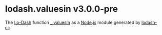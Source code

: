 # lodash.valuesin v3.0.0-pre

The [Lo-Dash](https://lodash.com/) function [_.valuesIn](http://lodash.com/docs#valuesIn) as a [Node.js](http://nodejs.org/) module generated by [lodash-cli](https://www.npmjs.com/package/lodash-cli).
